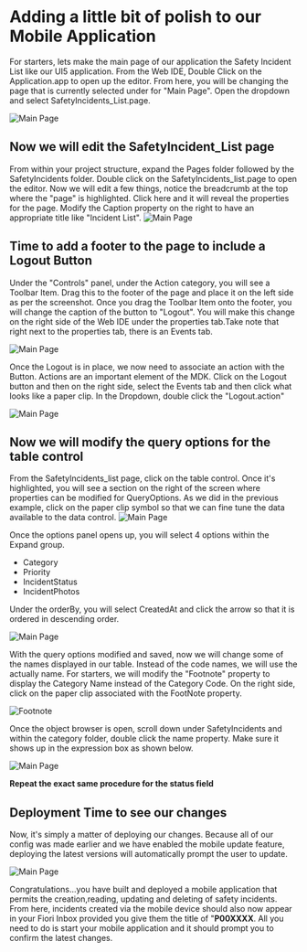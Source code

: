 # Adding a little bit of polish to our Mobile Application

For starters, lets make the main page of our application the Safety Incident List like our UI5 application. From the Web IDE, Double Click on the Application.app to open up the editor. From here, you will be changing the page that is currently selected under for "Main Page". Open the dropdown and select SafetyIncidents_List.page.

![Main Page](images/mainpage.png)

## Now we will edit the SafetyIncident_List page

From within your project structure, expand the Pages folder followed by the SafetyIncidents folder. Double click on the SafetyIncidents_list.page to open the editor. Now we will edit a few things, notice the breadcrumb at the top where the "page" is highlighted. Click here and it will reveal the properties for the page. Modify the Caption property on the right to have an appropriate title like "Incident List".
![Main Page](images/safeyincidentslist.png)

## Time to add a footer to the page to include a Logout Button

Under the "Controls" panel, under the Action category, you will see a Toolbar Item. Drag this to the footer of the page and place it on the left side as per the screenshot. Once you drag the Toolbar Item onto the footer, you will change the caption of the button to "Logout". You will make this change on the right side of the Web IDE under the properties tab.Take note that right next to the properties tab, there is an Events tab.

![Main Page](images/toolbarlogout.png)

Once the Logout is in place, we now need to associate an action with the Button. Actions are an important element of the MDK. Click on the Logout button and then on the right side, select the Events tab and then click what looks like a paper clip. In the Dropdown, double click the "Logout.action"

![Main Page](images/logoutaction.png)

## Now we will modify the query options for the table control

From the SafetyIncidents_list page, click on the table control. Once it's highlighted, you will see a section on the right of the screen where properties can be modified for QueryOptions. As we did in the previous example, click on the paper clip symbol so that we can fine tune the data available to the data control.
![Main Page](images/queryoptions.png)

Once the options panel opens up, you will select 4 options within the Expand group.
- Category
- Priority
- IncidentStatus
- IncidentPhotos

Under the orderBy, you will select CreatedAt and click the arrow so that it is ordered in descending order.

![Main Page](images/queryoptionsdet.png)

With the query options modified and saved, now we will change some of the names displayed in our table. Instead of the code names, we will use the actually name. For starters, we will modify the "Footnote" property to display the Category Name instead of the Category Code. On the right side, click on the paper clip associated with the FootNote property.

![Footnote](images/categoryname.png)

Once the object browser is open, scroll down under SafetyIncidents and within the category folder, double click the name property. Make sure it shows up in the expression box as shown below.

![Main Page](images/categorynameexp.png)

**Repeat the exact same procedure for the status field**

## Deployment Time to see our changes

Now, it's simply a matter of deploying our changes. Because all of our config was made earlier and we have enabled the mobile update feature, deploying the latest versions will automatically prompt the user to update.

![Main Page](images/deploypolish.png)

Congratulations...you have built and deployed a mobile application that permits the creation,reading, updating and deleting of safety incidents. From here, incidents created via the mobile device should also now appear in your Fiori Inbox provided you give them the title of "**P00XXXX**. All you need to do is start your mobile application and it should prompt you to confirm the latest changes.







